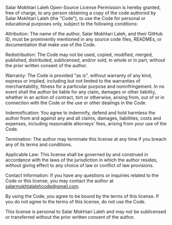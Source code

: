 Salar Mokhtari Laleh Open-Source License
Permission is hereby granted, free of charge, to any person obtaining a copy of the code authored by Salar Mokhtari Laleh (the "Code"), to use the Code for personal or educational purposes only, subject to the following conditions:

Attribution: The name of the author, Salar Mokhtari Laleh, and their GitHub ID, must be prominently mentioned in any source code files, READMEs, or documentation that make use of the Code.

Redistribution: The Code may not be used, copied, modified, merged, published, distributed, sublicensed, and/or sold, in whole or in part, without the prior written consent of the author.

Warranty: The Code is provided "as is", without warranty of any kind, express or implied, including but not limited to the warranties of merchantability, fitness for a particular purpose and noninfringement. In no event shall the author be liable for any claim, damages or other liability, whether in an action of contract, tort or otherwise, arising from, out of or in connection with the Code or the use or other dealings in the Code.

Indemnification: You agree to indemnify, defend and hold harmless the author from and against any and all claims, damages, liabilities, costs and expenses, including reasonable attorneys' fees, arising from your use of the Code.

Termination: The author may terminate this license at any time if you breach any of its terms and conditions.

Applicable Law: This license shall be governed by and construed in accordance with the laws of the jurisdiction in which the author resides, without giving effect to any choice of law or conflict of law provisions.

Contact Information: If you have any questions or inquiries related to the Code or this license, you may contact the author at salarmokhtalalehcode@gmail.com.

By using the Code, you agree to be bound by the terms of this license. If you do not agree to the terms of this license, do not use the Code.

This license is personal to Salar Mokhtari Laleh and may not be sublicensed or transferred without the prior written consent of the author.
